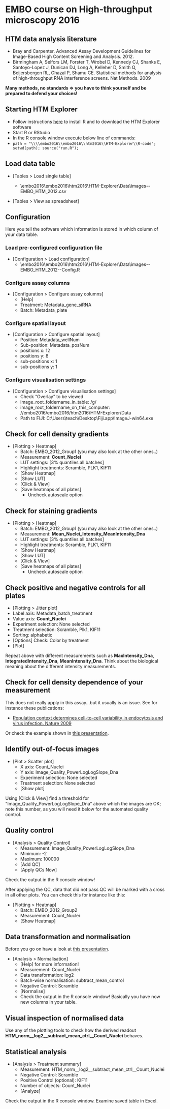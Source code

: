 # EMBO course on High-throughput microscopy 2016

## HTM data analysis literature

- Bray and Carpenter. Advanced Assay Development Guidelines for Image-Based High Content Screening and Analysis. 2012. 
- Birmingham A, Selfors LM, Forster T, Wrobel D, Kennedy CJ, Shanks E, Santoyo-Lopez J, Dunican DJ, Long A, Kelleher D, Smith Q, Beijersbergen RL, Ghazal P, Shamu CE. Statistical methods for analysis of high-throughput RNA interference screens. Nat Methods. 2009

**Many methods, no standards => you have to think yourself and be prepared to defend your choices!**

## Starting HTM Explorer

- Follow instructions [here](https://github.com/tischi/HTM_Explorer/blob/master/README.md#help-installation-and-getting-started) to install R and to download the HTM Explorer software
- Start R or RStudio
- In the R console window execute below line of commands:
- `path = "\\\\embo2016\\embo2016\\htm2016\\HTM-Explorer\\R-code"; setwd(path); source("run.R");`

## Load data table

- [Tables > Load single table]
  - \\embo2016\\embo2016\htm2016\HTM-Explorer\Data\images--EMBO_HTM_2012.csv

- [Tables > View as spreadsheet]


## Configuration 

Here you tell the software which information is stored in which column of your data table.

### Load pre-configured configuration file

- [Configuration > Load configuration]
  - \\embo2016\\embo2016\\htm2016\\HTM-Explorer\\Data\\images--EMBO_HTM_2012--Config.R

### Configure assay columns

- [Configuration > Configure assay columns]
  - [Help] 
  - Treatment: Metadata_gene_siRNA
  - Batch: Metadata_plate

### Configure spatial layout

- [Configuration > Configure spatial layout]
  - Position: Metadata_wellNum
  - Sub-position: Metadata_posNum
  - positions x: 12
  - positions y: 8
  - sub-positions x: 1
  - sub-positions y: 1

### Configure visualisation settings

- [Configuration > Configure visualisation settings]
  - Check “Overlay” to be viewed
  - image_root_foldername_in_table: /g/
  - image_root_foldername_on_this_computer: //embo2016/embo2016/htm2016/HTM-Explorer/Data
  - Path to FIJI: C:\Users\teach\Desktop\Fiji.app\ImageJ-win64.exe

## Check for cell density gradients

- [Plotting > Heatmap]
  - Batch: EMBO_2012_Group1  (you may also look at the other ones..)
  - Measurement: **Count_Nuclei**
  - LUT settings: [3% quantiles all batches]
  - Highlight treatments: Scramble, PLK1, KIF11
  - [Show Heatmap] 
  - [Show LUT]
  - [Click & View]
  - [Save heatmaps of all plates]
     - Uncheck autoscale option 

## Check for staining gradients

- [Plotting > Heatmap]
  - Batch: EMBO_2012_Group1  (you may also look at the other ones..)
  - Measurement: **Mean_Nuclei_Intensity_MeanIntensity_Dna**
  - LUT settings: [3% quantiles all batches]
  - Highlight treatments: Scramble, PLK1, KIF11
  - [Show Heatmap] 
  - [Show LUT]
  - [Click & View]
  - [Save heatmaps of all plates]
     - Uncheck autoscale option 

## Check positive and negative controls for all plates

- [Plotting > Jitter plot]
- Label axis: Metadata_batch_treatment
- Value axis: **Count_Nuclei**
- Experiment selection: None selected
- Treatment selection: Scramble, Plk1, KIF11
- Sorting: alphabetic
- [Options] Check: Color by treatment
- [Plot]

Repeat above with different measurements such as **MaxIntensity_Dna**, **IntegratedIntensity_Dna**, **MeanIntensity_Dna**.
Think about the biological meaning about the different intensity measurements.

## Check for cell density dependence of your measurement

This does not really apply in this assay...but it usually is an issue.
See for instance these publications:

- [Population context determines cell-to-cell variability in endocytosis and virus infection. Nature 2009](http://www.nature.com/nature/journal/v461/n7263/full/nature08282.html)

Or check the example shown in [this presentation](https://github.com/tischi/presentation-biostatistics).

## Identify out-of-focus images

- [Plot > Scatter plot]
  - X axis: Count_Nuclei
  - Y axis: Image_Quality_PowerLogLogSlope_Dna
  - Experiment selection: None selected
  - Treatment selection: None selected
  - [Show plot]

Using [Click & View] find a threshold for "Image_Quality_PowerLogLogSlope_Dna” above which the images are OK; note this number, as you will need it below for the automated quality control.

## Quality control

- [Analysis > Quality Control]
  - Measurement: Image_Quality_PowerLogLogSlope_Dna
  - Minimum: -2
  - Maximum: 100000
  - [Add QC]
  - [Apply QCs Now] 
 
Check the output in the R console window!
  
After applying the QC, data that did not pass QC will be marked with a cross in all other plots.
You can check this for instance like this:

- [Plotting > Heatmap]
  - Batch: EMBO_2012_Group2
  - Measurement: Count_Nuclei
  - [Show Heatmap]


## Data transformation and normalisation 

Before you go on have a look at [this presentation](https://github.com/tischi/presentation-biostatistics).

- [Analysis > Normalisation]
  - [Help] for more information!
  - Measurement: Count_Nuclei
  - Data transformation: log2
  - Batch-wise normalisation: subtract_mean_control
  - Negative Control: Scramble
  - [Normalise]
  - Check the output in the R console window! Basically you have now new columns in your table.

## Visual inspection of normalised data

Use any of the plotting tools to check how the derived readout **HTM_norm__log2__subtract_mean_ctrl__Count_Nuclei** behaves.

## Statistical analysis

- [Analysis > Treatment summary]
  - Measurement: HTM_norm__log2__subtract_mean_ctrl__Count_Nuclei
  - Negative Control: Scramble
  - Positive Control (optional): KIF11
  - Number of objects: Count_Nuclei
  - [Analyze]

Check the output in the R console window.
Examine saved table in Excel.
